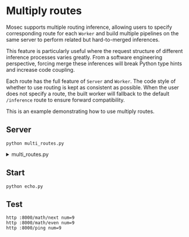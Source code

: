 # Multiply routes

Mosec supports multiple routing inference, allowing users to specify corresponding route for each `Worker` and build multiple pipelines on the same server to perform related but hard-to-merged inferences.

This feature is particularly useful where the request structure of different inference processes varies greatly. From a software engineering perspective, forcing merge these inferences will break Python type hints and increase code coupling.

Each route has the full feature of `Server` and `Worker`. The code style of whether to use routing is kept as consistent as possible. When the user does not specify a route, the built worker will fallback to the default  `/inference` route to ensure forward compatibility.

This is an example demonstrating how to use multiply routes.

## Server

```shell
python multi_routes.py
```

<details>
<summary>multi_routes.py</summary>

```{include}
:code: python
```

</details>

## Start

```shell
python echo.py
```

## Test

```shell
http :8000/math/next num=9
http :8000/math/even num=9
http :8000/ping num=9
```
